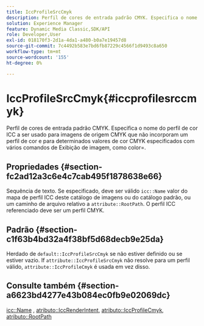 ```yaml
---
title: IccProfileSrcCmyk
description: Perfil de cores de entrada padrão CMYK. Especifica o nome do perfil de cor ICC a ser usado para imagens de origem CMYK que não incorporam um perfil de cor e para determinados valores de cor CMYK especificados com vários comandos de Exibição de imagem, como color=.
solution: Experience Manager
feature: Dynamic Media Classic,SDK/API
role: Developer,User
exl-id: 018170f3-2d1a-4da1-a480-b0a7e19457d8
source-git-commit: 7c4492b583e7bd6fb87229c4566f1d9493c8a650
workflow-type: tm+mt
source-wordcount: '155'
ht-degree: 0%

---
```


# IccProfileSrcCmyk{#iccprofilesrccmyk}

Perfil de cores de entrada padrão CMYK. Especifica o nome do perfil de cor ICC a ser usado para imagens de origem CMYK que não incorporam um perfil de cor e para determinados valores de cor CMYK especificados com vários comandos de Exibição de imagem, como color=.

## Propriedades {#section-fc2ad12a3c6e4c7cab495f1878638e66}

Sequência de texto. Se especificado, deve ser válido `icc::Name` valor do mapa de perfil ICC deste catálogo de imagens ou do catálogo padrão, ou um caminho de arquivo relativo a `attribute::RootPath`. O perfil ICC referenciado deve ser um perfil CMYK.

## Padrão {#section-c1f63b4bd32a4f38bf5d68decb9e25da}

Herdado de `default::IccProfileSrcCmyk` se não estiver definido ou se estiver vazio. If `attribute::IccProfileSrcCmyk` não resolve para um perfil válido, `attribute::IccProfileCmyk` é usada em vez disso.

## Consulte também {#section-a6623bd4277e43b084ec0fb9e02069dc}

[icc::Name](../../../../../is-api/image-catalog/image-serving-api-ref/c-image-catalog-reference/c-icc-profile-map-reference/r-name-icc.md#reference-9e7d3c8e35434981a3dfac66b8946cbe) , [atributo::IccRenderIntent](../../../../../is-api/image-catalog/image-serving-api-ref/c-image-catalog-reference/c-attributes-reference/r-iccrenderintent.md#reference-012f207f28bd4406a5368d23ed95a51f), [atributo::IccProfileCmyk](../../../../../is-api/image-catalog/image-serving-api-ref/c-image-catalog-reference/c-attributes-reference/r-iccprofilecmyk.md#reference-db89f9dac33e447cadb359ec1ba27ee0), [atributo::RootPath](../../../../../is-api/image-catalog/image-serving-api-ref/c-image-catalog-reference/c-attributes-reference/r-rootpath.md#reference-17d57e5967be403b8408fa7214017494)
